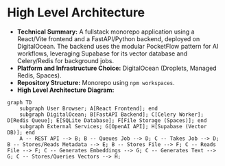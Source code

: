 # High Level Architecture

* **Technical Summary:** A fullstack monorepo application using a React/Vite frontend and a FastAPI/Python backend, deployed on DigitalOcean. The backend uses the modular PocketFlow pattern for AI workflows, leveraging Supabase for its vector database and Celery/Redis for background jobs.
* **Platform and Infrastructure Choice:** DigitalOcean (Droplets, Managed Redis, Spaces).
* **Repository Structure:** Monorepo using `npm workspaces`.
* **High Level Architecture Diagram:**
```mermaid
graph TD
    subgraph User Browser; A[React Frontend]; end
    subgraph DigitalOcean; B[FastAPI Backend]; C[Celery Worker]; D[Redis Queue]; E[SQLite Database]; F[File Storage (Spaces)]; end
    subgraph External Services; G[OpenAI API]; H[Supabase (Vector DB)]; end
    A -- REST API --> B; B -- Queues Job --> D; C -- Takes Job --> D; B -- Stores/Reads Metadata --> E; B -- Stores File --> F; C -- Reads File --> F; C -- Generates Embeddings --> G; C -- Generates Text --> G; C -- Stores/Queries Vectors --> H;
```